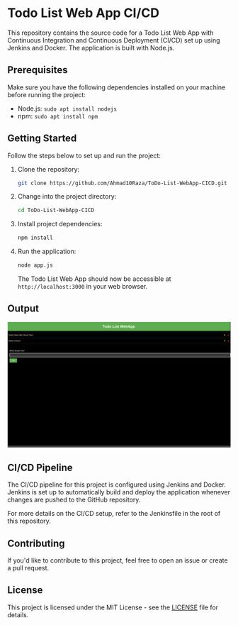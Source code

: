 # Todo List Web App CI/CD

This repository contains the source code for a Todo List Web App with Continuous Integration and Continuous Deployment (CI/CD) set up using Jenkins and Docker. The application is built with Node.js.

## Prerequisites

Make sure you have the following dependencies installed on your machine before running the project:

- Node.js: `sudo apt install nodejs`
- npm: `sudo apt install npm`

## Getting Started

Follow the steps below to set up and run the project:

1. Clone the repository:

   ```bash
   git clone https://github.com/Ahmad10Raza/ToDo-List-WebApp-CICD.git
   ```
2. Change into the project directory:

   ```bash
   cd ToDo-List-WebApp-CICD
   ```
3. Install project dependencies:

   ```bash
   npm install
   ```
4. Run the application:

   ```bash
   node app.js
   ```

   The Todo List Web App should now be accessible at `http://localhost:3000` in your web browser.

## Output

![output](output.png)

## CI/CD Pipeline

The CI/CD pipeline for this project is configured using Jenkins and Docker. Jenkins is set up to automatically build and deploy the application whenever changes are pushed to the GitHub repository.

For more details on the CI/CD setup, refer to the Jenkinsfile in the root of this repository.

## Contributing

If you'd like to contribute to this project, feel free to open an issue or create a pull request.

## License

This project is licensed under the MIT License - see the [LICENSE](LICENSE) file for details.
